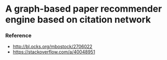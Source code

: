 # A graph-based paper recommender engine based on citation network

### Reference

- http://bl.ocks.org/mbostock/2706022
- https://stackoverflow.com/a/40048951